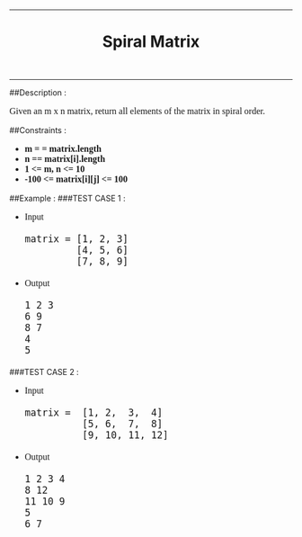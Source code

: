 <br>

---

<h1 align="center">
Spiral Matrix
</h1>
<br>

---

##Description :
<p style="font-family:'JetBrains Mono',serif;font-size: medium">
Given an m x n matrix, return all elements of the matrix in spiral order.

</p>

##Constraints :
<ul style="font-family:'JetBrains Mono',serif;font-size: medium">
<b>
<li>m = = matrix.length</li>
<li>n == matrix[i].length</li>
<li>1 <= m, n <= 10</li>
<li>-100 <= matrix[i][j] <= 100</li> 
</b>
</ul>


##Example :
###TEST CASE 1 :
<ul style = "font-family:'JetBrains Mono',serif;font-size: medium">
<li>Input</li>

<div style="font-family:'JetBrains Mono',serif; font-size:20px">

    matrix = [1, 2, 3]
             [4, 5, 6]
             [7, 8, 9]
</div>
<li>Output</li>
<div style="font-family:'JetBrains Mono',serif; font-size:20px">

    1 2 3
    6 9 
    8 7
    4
    5
</div>
</ul>

###TEST CASE 2 :
<ul style = "font-family:'JetBrains Mono',serif;font-size: medium">
<li>Input</li>

<div style="font-family:'JetBrains Mono',serif; font-size:20px">

    matrix =  [1, 2,  3,  4]
              [5, 6,  7,  8]
              [9, 10, 11, 12]
</div>
<li>Output</li>
<div style="font-family:'JetBrains Mono',serif; font-size:20px">

    1 2 3 4
    8 12 
    11 10 9
    5 
    6 7
</div>
</ul>